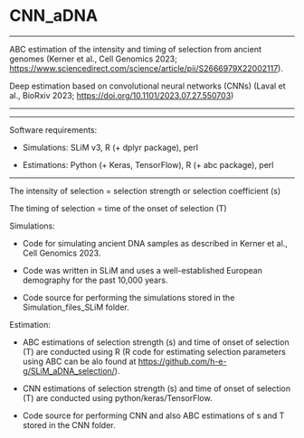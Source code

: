 # CNN_aDNA


------

ABC estimation of the intensity and timing of selection from ancient genomes (Kerner et al., Cell Genomics 2023; https://www.sciencedirect.com/science/article/pii/S2666979X22002117).

Deep estimation based on convolutional neural networks (CNNs) (Laval et al., BioRxiv 2023; https://doi.org/10.1101/2023.07.27.550703)

----



------

 Software requirements:

- Simulations: SLiM v3, R (+ dplyr package), perl

- Estimations: Python (+ Keras, TensorFlow), R (+ abc package), perl

-------




The intensity of selection	=	selection strength or selection coefficient (s)

The timing of selection		=	time of the onset of selection (T)



Simulations:

- Code for simulating ancient DNA samples as described in Kerner et al., Cell Genomics 2023.
	
- Code was written in SLiM and uses a well-established European demography for the past 10,000 years.

- Code source for performing the simulations stored in the Simulation_files_SLiM folder.

Estimation:

- ABC estimations of selection strength (s) and time of onset of selection (T) are conducted using R (R code for estimating selection parameters using ABC can be alo found at https://github.com/h-e-g/SLiM_aDNA_selection/).

- CNN estimations of selection strength (s) and time of onset of selection (T) are conducted using python/keras/TensorFlow.

- Code source for performing CNN and also ABC estimations of s and T stored in the CNN folder.

